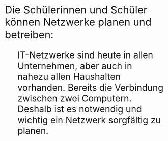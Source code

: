 <font size="6">Die Schülerinnen und Schüler können Netzwerke planen und betreiben:</font>
	<dl style="font-size: 28px">
	<dd>IT-Netzwerke sind heute in allen Unternehmen, aber auch in nahezu allen Haushalten vorhanden. Bereits die Verbindung zwischen zwei Computern. 
			Deshalb ist es notwendig und wichtig ein Netzwerk sorgfältig zu planen.
	</dd>
	<div class="pull-right">
	</div>
	</dl>
